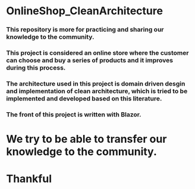 # OnlineShop_CleanArchitecture

### This repository is more for practicing and sharing our knowledge to the community.
### This project is considered an online store where the customer can choose and buy a series of products and it improves during this process.
### The architecture used in this project is domain driven desgin and implementation of clean architecture, which is tried to be implemented and developed based on this literature.
### The front of this project is written with Blazor.

# We try to be able to transfer our knowledge to the community.

# Thankful
